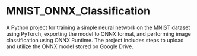 # MNIST_ONNX_Classification
A Python project for training a simple neural network on the MNIST dataset using PyTorch, exporting the model to ONNX format, and performing image classification using ONNX Runtime. The project includes steps to upload and utilize the ONNX model stored on Google Drive.
